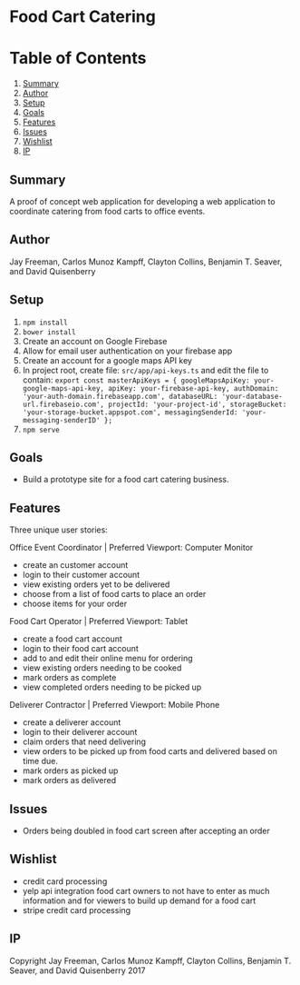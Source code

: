# Food Cart Catering

# Table of Contents
1. [Summary](#summary)
2. [Author](#author)
3. [Setup](#setup)
4. [Goals](#goals)
5. [Features](#features)
6. [Issues](#issues)
7. [Wishlist](#wishlist)
8. [IP](#ip)

## Summary

A proof of concept web application for developing a web application to coordinate catering from food carts to office events.

## Author

Jay Freeman, Carlos Munoz Kampff, Clayton Collins, Benjamin T. Seaver, and David Quisenberry

## Setup

1. `npm install`
2. `bower install`
3. Create an account on Google Firebase
4. Allow for email user authentication on your firebase app
5. Create an account for a google maps API key
6. In project root, create file: `src/app/api-keys.ts` and edit the file to contain:
`export const masterApiKeys = {
googleMapsApiKey: your-google-maps-api-key,
apiKey: your-firebase-api-key,
authDomain: 'your-auth-domain.firebaseapp.com',
databaseURL: 'your-database-url.firebaseio.com',
projectId: 'your-project-id',
storageBucket: 'your-storage-bucket.appspot.com',
messagingSenderId: 'your-messaging-senderID'
};
`
7. `npm serve`

## Goals

- Build a prototype site for a food cart catering business.

## Features

Three unique user stories:

Office Event Coordinator | Preferred Viewport: Computer Monitor

  - create an customer account
  - login to their customer account
  - view existing orders yet to be delivered
  - choose from a list of food carts to place an order
  - choose items for your order

Food Cart Operator | Preferred Viewport: Tablet

  - create a food cart account
  - login to their food cart account
  - add to and edit their online menu for ordering
  - view existing orders needing to be cooked
  - mark orders as complete
  - view completed orders needing to be picked up

Deliverer Contractor | Preferred Viewport: Mobile Phone

  - create a deliverer account
  - login to their deliverer account
  - claim orders that need delivering
  - view orders to be picked up from food carts and delivered based on time due.
  - mark orders as picked up
  - mark orders as delivered

## Issues

  - Orders being doubled in food cart screen after accepting an order



## Wishlist

  - credit card processing
  - yelp api integration food cart owners to not have to enter as much information and for viewers to build up demand for a food cart
  - stripe credit card processing

## IP

Copyright
Jay Freeman, Carlos Munoz Kampff, Clayton Collins, Benjamin T. Seaver, and David Quisenberry 2017

